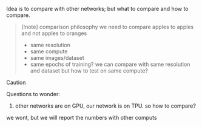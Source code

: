 Idea is to compare with other networks; but what to compare and how to compare. 
>[!note]  comparison philosophy 
>we need to compare apples to apples and not apples to oranges 
>- same resolution
>- same compute 
>- same images/dataset
>- same epochs of training?
	we can compare with same resolution and dataset but how to test on same compute?

>[!caution]
>Questions to wonder:
>1. other networks are on GPU, our network is on TPU. so how to compare?

we wont, but we will report the numbers with other computs

